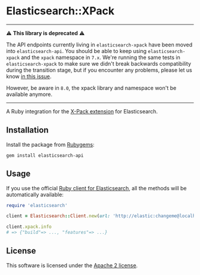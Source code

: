 # Elasticsearch::XPack

----
⚠ **This library is deprecated** ⚠

The API endpoints currently living in `elasticsearch-xpack` have been moved into `elasticsearch-api`. You should be able to keep using `elasticsearch-xpack` and the `xpack` namespace in `7.x`. We're running the same tests in `elasticsearch-xpack` to make sure we didn't break backwards compatibility during the transition stage, but if you encounter any problems, please let us know [in this issue](https://github.com/elastic/elasticsearch-ruby/issues/1274).

However, be aware in `8.0`, the xpack library and namespace won't be available anymore.

----

A Ruby integration for the [X-Pack extension](https://www.elastic.co/guide/en/x-pack/current/xpack-introduction.html) for Elasticsearch.

## Installation

Install the package from [Rubygems](https://rubygems.org):

    gem install elasticsearch-api

## Usage

If you use the official [Ruby client for Elasticsearch](https://github.com/elastic/elasticsearch-ruby), all the methods will be automatically available:

```ruby
require 'elasticsearch'

client = Elasticsearch::Client.new(url: 'http://elastic:changeme@localhost:9200')

client.xpack.info
# => {"build"=> ..., "features"=> ...}
```

## License

This software is licensed under the [Apache 2 license](./LICENSE).
